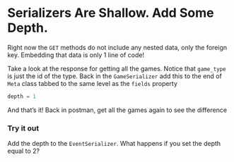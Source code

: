 # Serializers Are Shallow. Add Some Depth.

Right now the `GET` methods do not include any nested data, only the foreign key. Embedding that data is only 1 line of code!

Take a look at the response for getting all the games. Notice that `game_type` is just the id of the type. Back in the `GameSerializer` add this to the end of `Meta` class tabbed to the same level as the `fields` property

```py
depth = 1
```
And that’s it! Back in postman, get all the games again to see the difference

### Try it out

Add the depth to the `EventSerializer`. What happens if you set the depth equal to 2?
